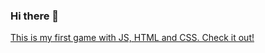 ### Hi there 👋

[This is my first game with JS, HTML and CSS. Check it out!](https://pablollopp.github.io/flee-or-die-game-project/)
